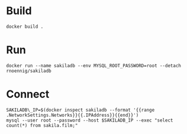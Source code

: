 # Build

    docker build .

# Run

    docker run --name sakiladb --env MYSQL_ROOT_PASSWORD=root --detach rnoennig/sakiladb

# Connect

    SAKILADB\_IP=$(docker inspect sakiladb --format '{{range .NetworkSettings.Networks}}{{.IPAddress}}{{end}}')
    mysql --user root --password --host $SAKILADB_IP --exec "select count(*) from sakila.film;"
